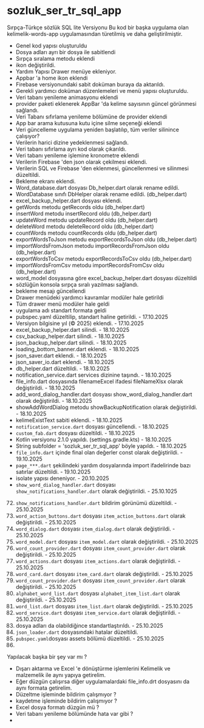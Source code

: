 # sozluk_ser_tr_sql_app

Sırpça-Türkçe sözlük 
SQL lite Versiyonu 
Bu kod bir başka uygulama olan kelimelik-words-app uygulamasından 
türetilmiş ve daha geliştirilmiştir.


- Genel kod yapısı oluşturuldu
- Dosya adları ayrı bir dosya ile sabitlendi
- Sırpça sıralama metodu eklendi
- ikon değiştirildi.
- Yardım Yapısı Drawer menüye ekleniyor.
- Appbar 'a home ikon eklendi
- Firebase versiyonundaki sabit doküman buraya da aktarıldı.
- Gerekli yardımcı doküman düzenlemeleri ve menü yapısı oluşturuldu.
- Veri tabanı yenileme animasyonu eklendi
- provider paketi eklenerek AppBar 'da kelime sayısının güncel görünmesi sağlandı.
- Veri Tabanı sıfırlama yenileme bölümüne de provider eklendi
- App bar arama kutusuna kutu içine silme seçeneği eklendi
- Veri güncelleme uygulama yeniden başlatılıp, tüm veriler silinince çalışıyor?
- Verilerin harici dizine yedeklenmesi sağlandı.
- Veri tabanı sıfırlama ayrı kod olarak çıkarıldı. 
- Veri tabanı yenileme işlemine kronometre eklendi
- Verilerin Firebase 'den json olarak çekilmesi eklendi.
- Verilerin SQL ve Firebase 'den eklenmesi, güncellenmesi ve silinmesi düzeltildi.
- Bekleme ekranı eklendi.
- Word_database.dart dosyası Db_helper.dart olarak rename edildi.
- WordDatabase sınıfı DbHelper olarak rename edildi. (db_helper.dart)
- excel_backup_helper.dart dosyası eklendi.
- getWords metodu getRecords oldu (db_helper.dart)
- insertWord metodu insertRecord oldu (db_helper.dart)
- updateWord metodu updateRecord oldu (db_helper.dart)
- deleteWord metodu deleteRecord oldu (db_helper.dart)
- countWords metodu countRecords oldu (db_helper.dart)
- exportWordsToJson metodu exportRecordsToJson oldu (db_helper.dart)
- importWordsFromJson metodu importRecordsFromJson oldu (db_helper.dart)
- exportWordsToCsv metodu exportRecordsToCsv oldu (db_helper.dart)
- importWordsFromCsv metodu importRecordsFromCsv oldu (db_helper.dart)
- word_model dosyasına göre excel_backup_helper.dart dosyası düzeltildi
- sözlüğün konsola sırpça sıralı yazılması sağlandı.
- bekleme mesajı güncellendi
- Drawer menüdeki yardımcı kavramlar modüler hale getirildi
- Tüm drawer menü modüler hale geldi
- uygulama adı standart formata geldi
- pubspec.yaml düzeltilip, standart haline getirildi. - 17.10.2025
- Versiyon bilgisine yıl (© 2025) eklendi. - 17.10.2025
- excel_backup_helper.dart silindi. - 18.10.2025
- csv_backup_helper.dart silindi. - 18.10.2025
- json_backup_helper.dart silindi. - 18.10.2025
- loading_bottom_banner.dart eklendi. - 18.10.2025
- json_saver.dart eklendi. - 18.10.2025
- json_saver_io.dart eklendi. - 18.10.2025
- db_helper.dart düzeltildi. - 18.10.2025
- notification_service.dart services dizinine taşındı. - 18.10.2025
- file_info.dart dosyasında filenameExcel ifadesi fileNameXlsx olarak değiştirildi. - 18.10.2025
- add_word_dialog_handler.dart dosyası show_word_dialog_handler.dart olarak değiştirildi. - 18.10.2025
- showAddWordDialog metodu showBackupNotification olarak değiştirildi. - 18.10.2025
- kelimeExistText sabiti eklendi. - 18.10.2025
- `notification_service.dart` dosyası güncellendi. - 18.10.2025
- `custom_fab.dart` dosyası düzeltildi. - 18.10.2025
- Kotlin versiyonu 2.1.0 yapıldı. (settings.gradle.kts) - 18.10.2025
- String subfolder = 'sozluk_ser_tr_sql_app' böyle yapıldı. - 18.10.2025
- `file_info.dart` içinde final olan değerler const olarak değiştirildi. - 19.10.2025
- `page_***.dart` şekilindeki yardım dosyalarında import ifadelirinde bazı satırlar düzeltildi. - 19.10.2025
- isolate yapısı deneniyor. - 20.10.2025
-  `show_word_dialog_handler.dart` dosyası `show_notifications_handler.dart` olarak değiştirildi. - 25.10.1025
72. `show_notifications_handler.dart` bildirim görünümü düzeltildi. - 25.10.2025
73. `word_action_buttons.dart` dosyası `item_action_buttons.dart` olarak değiştirildi. - 25.10.2025
74. `word_dialog.dart` dosyası `item_dialog.dart` olarak değiştirildi. - 25.10.2025
75. `word_model.dart` dosyası `item_model.dart` olarak değiştirildi. - 25.10.2025
76. `word_count_provider.dart` dosyası `item_count_provider.dart` olarak değiştirildi. - 25.10.2025
76. `word_actions.dart` dosyası `item_actions.dart` olarak değiştirildi. - 25.10.2025
77. `word_card.dart` dosyası `item_card.dart` olarak değiştirildi. - 25.10.2025
78. `word_count_provider.dart` dosyası `item_count_provider.dart` olarak değiştirildi. - 25.10.2025
79. `alphabet_word_list.dart` dosyası `alphabet_item_list.dart` olarak değiştirildi. - 25.10.2025
80. `word_list.dart` dosyası `item_list.dart` olarak değiştirildi. - 25.10.2025
81. `word_service.dart` dosyası `item_service.dart` olarak değiştirildi. - 25.10.2025
82. dosya adları da olabildiğince standartlaştırıldı. - 25.10.2025
83. `json_loader.dart` dosyasındaki hatalar düzeltildi.
84. `pubspec.yaml`dosyası assets bölümü düzeltildi. - 25.10.2025
85. 


Yapılacak başka bir şey var mı ?
- Dışarı aktarma ve Excel 'e dönüştürme işlemlerini Kelimelik ve malzemelik ile aynı yapıya getirelim.
- Eğer düzgün çalışırsa diğer uygulamalardaki file_info.drt dosyasını da aynı formata getirelim.
- Düzeltme işleminde bildirim çalışmıyor ?
- kaydetme işleminde bildirim çalışmıyor ?
- Excel dosya formatı düzgün mü ?
- Veri tabanı yenileme bölümünde hata var gibi ?
- 
